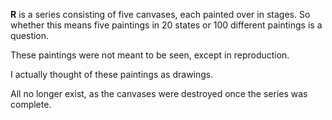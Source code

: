 **R** is a series consisting of five canvases, each painted over in stages. So whether this means five paintings in 20 states or 100 different paintings is a question.

These paintings were not meant to be seen, except in reproduction.

I actually thought of these paintings as drawings.

All no longer exist, as the canvases were destroyed once the series was complete.
